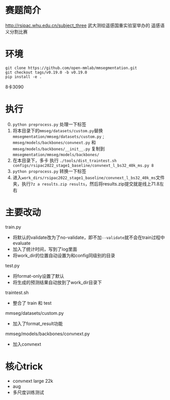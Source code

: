 # 赛题简介
http://rsipac.whu.edu.cn/subject_three 武大测绘遥感国重实验室举办的 遥感语义分割比赛

# 环境
```
git clone https://github.com/open-mmlab/mmsegmentation.git
git checkout tags/v0.19.0 -b v0.19.0
pip install -e .
```

8卡3090 

# 执行


0. `python preprocess.py` 处理一下标签
1. 将本目录下的`mmseg/datasets/custom.py`替换`mmsegmentation/mmseg/datasets/custom.py` ; `mmseg/models/backbones/convnext.py` 和 `mmseg/models/backbones/__init__.py` 复制到 `mmsegmentation/mmseg/models/backbones/`
2. 在本目录下，多卡 执行 `./tools/dist_traintest.sh configs/rsipac2022_stage1_baseline/convnext_l_bs32_40k_ms.py 8`
3. `python proprocess.py` 转换一下标签
4. 进入`work_dirs/rsipac2022_stage1_baseline/convnext_l_bs32_40k_ms`文件夹，执行`7z a results.zip results`，然后将results.zip提交就是线上71.8左右


# 主要改动
train.py
* 将默认的validate改为了no-validate，即不加`--validate`就不会在train过程中evaluate
* 加入了统计时间，写到了log里面
* 将work_dir的位置自动设置为和config同级别的目录

test.py
* 将format-only设置了默认
* 将生成的预测结果自动放到了work_dir目录下


traintest.sh
* 整合了 train 和 test

mmseg/datasets/custom.py
* 加入了format_result功能

mmseg/models/backbones/convnext.py
* 加入convnext

# 核心trick
* convnext large 22k
* aug
* 多尺度训练测试
